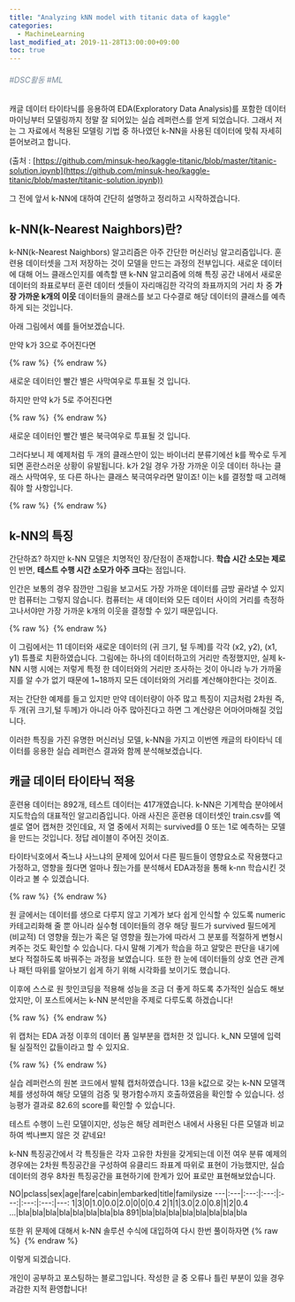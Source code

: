 ```yaml
---
title: "Analyzing kNN model with titanic data of kaggle"
categories: 
  - MachineLearning
last_modified_at: 2019-11-28T13:00:00+09:00
toc: true
---
```


###### <span style="color:lightslategray"> #DSC활동 #ML</span>

캐글 데이터 타이타닉를 응용하여 EDA(Exploratory Data Analysis)를 포함한 데이터 마이닝부터 모델링까지 정말 잘 되어있는 실습 레퍼런스를 얻게 되었습니다.
그래서 저는 그 자료에서 적용된 모델링 기법 중 하나였던 k-NN을 사용된 데이터에 맞춰 자세히 뜯어보려고 합니다.

(출처 : [https://github.com/minsuk-heo/kaggle-titanic/blob/master/titanic-solution.ipynb](https://github.com/minsuk-heo/kaggle-titanic/blob/master/titanic-solution.ipynb))


그 전에 앞서 k-NN에 대하여 간단히 설명하고 정리하고 시작하겠습니다.


k-NN(k-Nearest Naighbors)란?
----------------------------

k-NN(k-Nearest Naighbors) 알고리즘은 아주 간단한 머신러닝 알고리즘입니다. 훈련용 데이터셋을 그저 저장하는 것이 모델을 만드는 과정의 전부입니다.
새로운 데이터에 대해 어느 클래스인지를 예측할 땐 k-NN 알고리즘에 의해 특징 공간 내에서 새로운 데이터의 좌표로부터 훈련 데이터 셋들이 자리매김한 각각의 좌표까지의 거리 차 중 **가장 가까운 k개의 이웃** 데이터들의 클래스를 보고 다수결로 해당 데이터의 클래스를 예측하게 되는 것입니다.

아래 그림에서 예를 들어보겠습니다.


만약 k가 3으로 주어진다면

{% raw %} <img src="https://ohjinjin.github.io/assets/images/20191128kNN/kNN_ex2.JPG" alt=""> {% endraw %}

새로운 데이터인 빨간 별은 사막여우로 투표될 것 입니다.

하지만 만약 k가 5로 주어진다면

{% raw %} <img src="https://ohjinjin.github.io/assets/images/20191128kNN/kNN_ex3.JPG" alt=""> {% endraw %}

새로운 데이터인 빨간 별은 북극여우로 투표될 것 입니다.


그러다보니 제 예제처럼 두 개의 클래스만이 있는 바이너리 분류기에선 k를 짝수로 두게 되면 혼란스러운 상황이 유발됩니다.
k가 2일 경우 가장 가까운 이웃 데이터 하나는 클래스 사막여우, 또 다른 하나는 클래스 북극여우라면 말이죠! 이는 k를 결정할 때 고려해줘야 할 사항입니다.

{% raw %} <img src="https://ohjinjin.github.io/assets/images/20191128kNN/kNN_ex4.JPG" alt=""> {% endraw %}




k-NN의 특징
-----------

간단하죠?
하지만 k-NN 모델은 치명적인 장/단점이 존재합니다.
**학습 시간 소모는 제로**인 반면, **테스트 수행 시간 소모가 아주 크다**는 점입니다.

인간은 보통의 경우 잠깐만 그림을 보고서도 가장 가까운 데이터를 금방 골라낼 수 있지만 컴퓨터는 그렇지 않습니다. 컴퓨터는 새 데이터와 모든 데이터 사이의 거리를 측정하고나서야만 가장 가까운 k개의 이웃을 결정할 수 있기 때문입니다.

{% raw %} <img src="https://ohjinjin.github.io/assets/images/20191128kNN/kNN_ex5.JPG" alt=""> {% endraw %}

이 그림에서는 11 데이터와 새로운 데이터의 (귀 크기, 털 두께)를 각각 (x2, y2), (x1, y1) 튜플로 치환하였습니다.
그림에는 하나의 데이터하고의 거리만 측정했지만, 실제 k-NN 시행 시에는 저렇게 특정 한 데이터와의 거리만 조사하는 것이 아니라 누가 가까울지를 알 수가 없기 때문에 1~18까지 모든 데이터와의 거리를 계산해야한다는 것이죠.

저는 간단한 예제를 들고 있지만 만약 데이터량이 아주 많고 특징이 지금처럼 2차원 즉, 두 개(귀 크기,털 두께)가 아니라 아주 많아진다고 하면 그 계산량은 어마어마해질 것입니다.

이러한 특징을 가진 유명한 머신러닝 모델, k-NN을 가지고 이번엔 캐글의 타이타닉 데이터를 응용한 실습 레퍼런스 결과와 함께 분석해보겠습니다.


캐글 데이터 타이타닉 적용
------------------------

훈련용 데이터는 892개, 테스트 데이터는 417개였습니다.
k-NN은 기계학습 분야에서 지도학습의 대표적인 알고리즘입니다.
아래 사진은 훈련용 데이터셋인 train.csv를 엑셀로 열어 캡쳐한 것인데요, 저 열 중에서 저희는 survived를 0 또는 1로 예측하는 모델을 만드는 것입니다.
정답 레이블이 주어진 것이죠.

타이타닉호에서 죽느냐 사느냐의 문제에 있어서 다른 필드들이 영향요소로 작용했다고 가정하고, 영향을 줬다면 얼마나 줬는가를 분석해서 EDA과정을 통해 k-nn 학습시킨 것이라고 볼 수 있겠습니다.

{% raw %} <img src="https://ohjinjin.github.io/assets/images/20191128kNN/originDataCapture.JPG" alt=""> {% endraw %}


원 글에서는 데이터를 생으로 다루지 않고 기계가 보다 쉽게 인식할 수 있도록 numeric 카테고리화해 줄 뿐 아니라 실수형 데이터들의 경우 해당 필드가 survived 필드에게 (비교적) 더 영향을 줬는가 혹은 덜 영향을 줬는가에 따라서 그 분포를 적절하게 변형시켜주는 것도 확인할 수 있습니다. 다시 말해 기계가 학습을 하고 알맞은 판단을 내기에 보다 적절하도록 바꿔주는 과정을 보였습니다.
또한 한 눈에 데이터들의 상호 연관 관계나 패턴 따위를 알아보기 쉽게 하기 위해 시각화를 보이기도 했습니다.


이후에 스스로 원 핫인코딩을 적용해 성능을 조금 더 좋게 하도록 추가적인 실습도 해보았지만, 이 포스트에서는 k-NN 분석만을 주제로 다루도록 하겠습니다!

{% raw %} <img src="https://ohjinjin.github.io/assets/images/20191128kNN/finalDataCapture.JPG" alt=""> {% endraw %}

위 캡처는 EDA 과정 이후의 데이터 폼 일부분을 캡처한 것 입니다.
k_NN 모델에 입력될 실질적인 값들이라고 할 수 있지요.

{% raw %} <img src="https://ohjinjin.github.io/assets/images/20191128kNN/sourceCodeCapture.JPG" alt=""> {% endraw %}

실습 레퍼런스의 원본 코드에서 발췌 캡처하였습니다.
13을 k값으로 갖는 k-NN 모델객체를 생성하여 해당 모델의 검증 및 평가함수까지 호출하였음을 확인할 수 있습니다.
성능평가 결과로 82.6의 score를 확인할 수 있습니다.

테스트 수행이 느린 모델이지만, 성능은 해당 레퍼런스 내에서 사용된 다른 모델과 비교하여 썩나쁘지 않은 것 같네요!

k-NN 특징공간에서 각 특징들은 각자 고유한 차원을 갖게되는데 이전 여우 분류 예제의 경우에는 2차원 특징공간을 구성하여 유클리드 좌표계 따위로 표현이 가능했지만, 실습 데이터의 경우 8차원 특징공간을 표현하기에 한계가 있어 표로만 표현해보았습니다.

NO|pclass|sex|age|fare|cabin|embarked|title|familysize
---|:---|:---:|:---:|:---:|:---:|:---:|---:
1|3|0|1.0|0.0|2.0|0|0|0.4
2|1|1|3.0|2.0|0.8|1|2|0.4
...|bla|bla|bla|bla|bla|bla|bla|bla
891|bla|bla|bla|bla|bla|bla|bla|bla

또한 위 문제에 대해서 k-NN 솔루션 수식에 대입하여 다시 한번 풀이하자면
{% raw %} <img src="https://ohjinjin.github.io/assets/images/20191128kNN/expression.JPG" alt=""> {% endraw %}

이렇게 되겠습니다.



개인이 공부하고 포스팅하는 블로그입니다. 작성한 글 중 오류나 틀린 부분이 있을 경우 과감한 지적 환영합니다!
